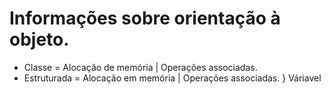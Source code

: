 # Informações sobre orientação à objeto.
 - Classe = Alocação de memória | Operações associadas.
 - Estruturada = Alocação em memória | Operações associadas. } Váriavel 

